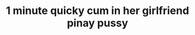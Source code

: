 ---
layout: post
title: 1 minute quicky cum in her girlfriend pinay pussy
duration: '01:36'
view: 432
rate: 2
video: 'https://flashservice.xvideos.com/embedframe/25174365'
category: 
 - amateur
 - beautiful
 - brunette
 - pinay
 - pov
 - quickie
 - student
tags: 
 - pinay-sex
changefreq: daily
---
